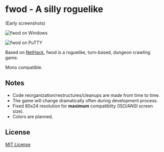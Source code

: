# fwod - A silly roguelike

(Early screenshots)

![fwod on Windows](http://didi.wcantin.ca/pages/fwod/img1.png)

![fwod on PuTTY](http://didi.wcantin.ca/pages/fwod/img3.png)

Based on [NetHack](https://en.wikipedia.org/wiki/NetHack), fwod is a roguelike, turn-based, dungeon crawling game.

Mono compatible.

## Notes

- Code reorganization/restructures/cleanups are made from time to time.
- The game will change dramatically often during development process.
- Fixed 80x24 resolution for **maximum** compatiblity (ISO/ANSI screen size).
- Colors are planned.

## License
[MIT License](LICENSE)